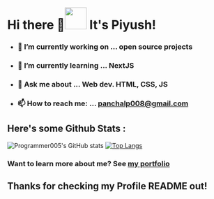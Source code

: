 # Hi there 👋<img src= "https://orig08.deviantart.net/0740/f/2016/234/9/7/__dear_you___fursona_meme__wolf_dance__by_foxstory-daea1t9.png" height= "50" width= "50"> It's Piyush!

- ### 🔭 I’m currently working on ... open source projects 
- ### 🌱 I’m currently learning ... NextJS
- ### 💬 Ask me about ... Web dev. HTML, CSS, JS
- ### 📫 How to reach me: ... panchalp008@gmail.com
                                                              
## Here's some Github Stats : 

![Programmer005's GitHub stats](https://github-readme-stats.vercel.app/api?username=Programmer005&show_icons=true&theme=tokyonight)
[![Top Langs](https://github-readme-stats.vercel.app/api/top-langs/?username=Programmer005&layout=compact)](https://github.com/anuraghazra/github-readme-stats)

### Want to learn more about me? See [my portfolio](https://piyush-008.netlify.app/)

## Thanks for checking my Profile README out!




